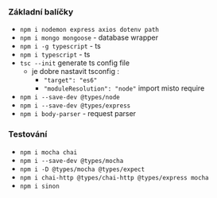 ### Základní balíčky

* `npm i nodemon express axios dotenv path`
* `npm i mongo mongoose` - database wrapper
* `npm i -g typescript` - ts
* `npm i typescript` - ts
* `tsc --init` generate ts config file
  - je dobre nastavit tsconfig : 
    - `"target": "es6"` 
    - `"moduleResolution": "node"` import misto require
* `npm i --save-dev @types/node`
* `npm i --save-dev @types/express`
* `npm i body-parser` - request parser

### Testování 
* `npm i mocha chai`
* `npm i --save-dev @types/mocha`
* `npm i -D @types/mocha @types/expect`
* `npm i chai-http @types/chai-http @types/express mocha`
* `npm i sinon`

